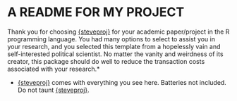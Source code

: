 # A README FOR MY PROJECT

Thank you for choosing [{steveproj}](https://github.com/svmiller/steveproj) for your academic paper/project in the R programming language. You had many options to select to assist you in your research, and you selected this template from a hopelessly vain and self-interested political scientist. No matter the vanity and weirdness of its creator, this package should do well to reduce the transaction costs associated with your research.*


* [{steveproj}](https://github.com/svmiller/steveproj) comes with everything you see here. Batteries not included. Do not taunt [{steveproj}](https://github.com/svmiller/steveproj).
